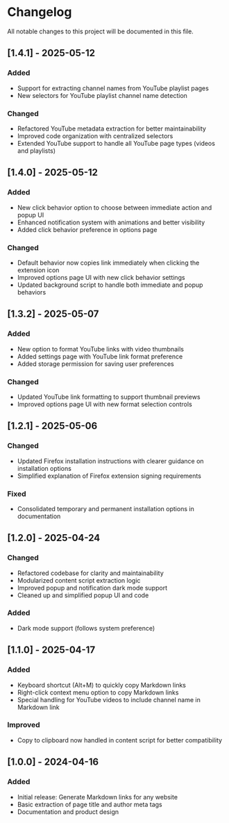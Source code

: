 # Changelog

All notable changes to this project will be documented in this file.

## [1.4.1] - 2025-05-12

### Added

- Support for extracting channel names from YouTube playlist pages
- New selectors for YouTube playlist channel name detection

### Changed

- Refactored YouTube metadata extraction for better maintainability
- Improved code organization with centralized selectors
- Extended YouTube support to handle all YouTube page types (videos and playlists)

## [1.4.0] - 2025-05-12

### Added

- New click behavior option to choose between immediate action and popup UI
- Enhanced notification system with animations and better visibility
- Added click behavior preference in options page

### Changed

- Default behavior now copies link immediately when clicking the extension icon
- Improved options page UI with new click behavior settings
- Updated background script to handle both immediate and popup behaviors

## [1.3.2] - 2025-05-07

### Added

- New option to format YouTube links with video thumbnails
- Added settings page with YouTube link format preference
- Added storage permission for saving user preferences

### Changed

- Updated YouTube link formatting to support thumbnail previews
- Improved options page UI with new format selection controls

## [1.2.1] - 2025-05-06

### Changed

- Updated Firefox installation instructions with clearer guidance on installation options
- Simplified explanation of Firefox extension signing requirements

### Fixed

- Consolidated temporary and permanent installation options in documentation

## [1.2.0] - 2025-04-24

### Changed

- Refactored codebase for clarity and maintainability
- Modularized content script extraction logic
- Improved popup and notification dark mode support
- Cleaned up and simplified popup UI and code

### Added

- Dark mode support (follows system preference)

## [1.1.0] - 2025-04-17

### Added

- Keyboard shortcut (Alt+M) to quickly copy Markdown links
- Right-click context menu option to copy Markdown links
- Special handling for YouTube videos to include channel name in Markdown link

### Improved

- Copy to clipboard now handled in content script for better compatibility

## [1.0.0] - 2024-04-16

### Added

- Initial release: Generate Markdown links for any website
- Basic extraction of page title and author meta tags
- Documentation and product design
